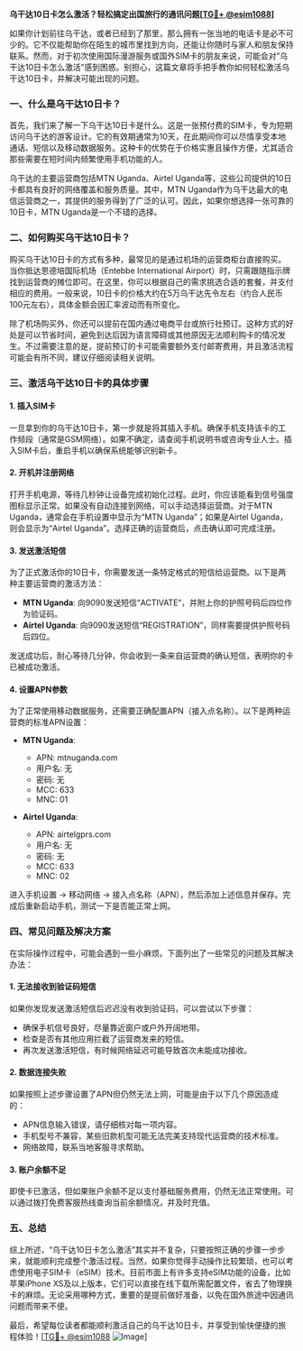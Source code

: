 **乌干达10日卡怎么激活？轻松搞定出国旅行的通讯问题[[TG💪+ @esim1088](https://t.me/s/esim1088)]**

如果你计划前往乌干达，或者已经到了那里，那么拥有一张当地的电话卡是必不可少的。它不仅能帮助你在陌生的城市里找到方向，还能让你随时与家人和朋友保持联系。然而，对于初次使用国际漫游服务或国外SIM卡的朋友来说，可能会对“乌干达10日卡怎么激活”感到困惑。别担心，这篇文章将手把手教你如何轻松激活乌干达10日卡，并解决可能出现的问题。

### 一、什么是乌干达10日卡？

首先，我们来了解一下乌干达10日卡是什么。这是一张预付费的SIM卡，专为短期访问乌干达的游客设计。它的有效期通常为10天，在此期间你可以尽情享受本地通话、短信以及移动数据服务。这种卡的优势在于价格实惠且操作方便，尤其适合那些需要在短时间内频繁使用手机功能的人。

乌干达的主要运营商包括MTN Uganda、Airtel Uganda等，这些公司提供的10日卡都具有良好的网络覆盖和服务质量。其中，MTN Uganda作为乌干达最大的电信运营商之一，其提供的服务得到了广泛的认可。因此，如果你想选择一张可靠的10日卡，MTN Uganda是一个不错的选择。

### 二、如何购买乌干达10日卡？

购买乌干达10日卡的方式有多种，最常见的是通过机场的运营商柜台直接购买。当你抵达恩德培国际机场（Entebbe International Airport）时，只需跟随指示牌找到运营商的摊位即可。在这里，你可以根据自己的需求挑选合适的套餐，并支付相应的费用。一般来说，10日卡的价格大约在5万乌干达先令左右（约合人民币100元左右），具体金额会因汇率波动而有所变化。

除了机场购买外，你还可以提前在国内通过电商平台或旅行社预订。这种方式的好处是可以节省时间，避免到达后因为语言障碍或其他原因无法顺利购卡的情况发生。不过需要注意的是，提前预订的卡可能需要额外支付邮寄费用，并且激活流程可能会有所不同，建议仔细阅读相关说明。

### 三、激活乌干达10日卡的具体步骤

#### 1. 插入SIM卡
一旦拿到你的乌干达10日卡，第一步就是将其插入手机。确保手机支持该卡的工作频段（通常是GSM网络）。如果不确定，请查阅手机说明书或咨询专业人士。插入SIM卡后，重启手机以确保系统能够识别新卡。

#### 2. 开机并注册网络
打开手机电源，等待几秒钟让设备完成初始化过程。此时，你应该能看到信号强度图标显示正常。如果没有自动连接到网络，可以手动选择运营商。对于MTN Uganda，通常会在手机设置中显示为“MTN Uganda”；如果是Airtel Uganda，则会显示为“Airtel Uganda”。选择正确的运营商后，点击确认即可完成注册。

#### 3. 发送激活短信
为了正式激活你的10日卡，你需要发送一条特定格式的短信给运营商。以下是两种主要运营商的激活方法：

- **MTN Uganda**: 向9090发送短信“ACTIVATE”，并附上你的护照号码后四位作为验证码。
- **Airtel Uganda**: 向9090发送短信“REGISTRATION”，同样需要提供护照号码后四位。

发送成功后，耐心等待几分钟，你会收到一条来自运营商的确认短信，表明你的卡已被成功激活。

#### 4. 设置APN参数
为了正常使用移动数据服务，还需要正确配置APN（接入点名称）。以下是两种运营商的标准APN设置：

- **MTN Uganda**:
  - APN: mtnuganda.com
  - 用户名: 无
  - 密码: 无
  - MCC: 633
  - MNC: 01

- **Airtel Uganda**:
  - APN: airtelgprs.com
  - 用户名: 无
  - 密码: 无
  - MCC: 633
  - MNC: 02

进入手机设置 -> 移动网络 -> 接入点名称（APN），然后添加上述信息并保存。完成后重新启动手机，测试一下是否能正常上网。

### 四、常见问题及解决方案

在实际操作过程中，可能会遇到一些小麻烦。下面列出了一些常见的问题及其解决办法：

#### 1. 无法接收到验证码短信
如果你发现发送激活短信后迟迟没有收到验证码，可以尝试以下步骤：
- 确保手机信号良好，尽量靠近窗户或户外开阔地带。
- 检查是否有其他应用拦截了运营商发来的短信。
- 再次发送激活短信，有时候网络延迟可能导致首次未能成功接收。

#### 2. 数据连接失败
如果按照上述步骤设置了APN但仍然无法上网，可能是由于以下几个原因造成的：
- APN信息输入错误，请仔细核对每一项内容。
- 手机型号不兼容，某些旧款机型可能无法完美支持现代运营商的技术标准。
- 网络故障，联系当地客服寻求帮助。

#### 3. 账户余额不足
即使卡已激活，但如果账户余额不足以支付基础服务费用，仍然无法正常使用。可以通过拨打免费客服热线查询当前余额情况，并及时充值。

### 五、总结

综上所述，“乌干达10日卡怎么激活”其实并不复杂，只要按照正确的步骤一步步来，就能顺利完成整个激活过程。当然，如果你觉得手动操作比较繁琐，也可以考虑使用电子SIM卡（eSIM）技术。目前市面上有许多支持eSIM功能的设备，比如苹果iPhone XS及以上版本，它们可以直接在线下载所需配置文件，省去了物理换卡的麻烦。无论采用哪种方式，重要的是提前做好准备，以免在国外旅途中因通讯问题而带来不便。

最后，希望每位读者都能顺利激活自己的乌干达10日卡，并享受到愉快便捷的旅程体验！[[TG💪+ @esim1088](https://t.me/s/esim1088) ![Image](https://i.postimg.cc/4NQfJmqS/Snipaste-2025-05-13-00-14-12.png)]